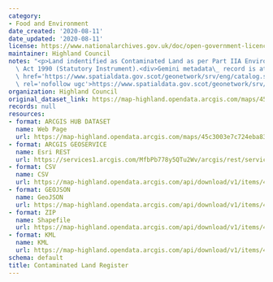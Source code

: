 ```yaml
---
category:
- Food and Environment
date_created: '2020-08-11'
date_updated: '2020-08-11'
license: https://www.nationalarchives.gov.uk/doc/open-government-licence/version/3/
maintainer: Highland Council
notes: "<p>Land indentified as Contaminated Land as per Part IIA Environmental Protection\
  \ Act 1990 (Statutory Instrument).<div>Gemini metadata\_ record is at :<br /></div><p><a\
  \ href='https://www.spatialdata.gov.scot/geonetwork/srv/eng/catalog.search#/metadata/e17f9012-fae9-402e-a127-48ffa2919901'\
  \ rel='nofollow ugc'>https://www.spatialdata.gov.scot/geonetwork/srv/eng/catalog.search#/metadata/e17f9012-fae9-402e-a127-48ffa2919901</a></p></p>"
organization: Highland Council
original_dataset_link: https://map-highland.opendata.arcgis.com/maps/45c3003e7c724eba833832197459e86c_0
records: null
resources:
- format: ARCGIS HUB DATASET
  name: Web Page
  url: https://map-highland.opendata.arcgis.com/maps/45c3003e7c724eba833832197459e86c_0
- format: ARCGIS GEOSERVICE
  name: Esri REST
  url: https://services1.arcgis.com/MfbPb778y5QTu2Wv/arcgis/rest/services/Contaminated_Land_Register/FeatureServer/0
- format: CSV
  name: CSV
  url: https://map-highland.opendata.arcgis.com/api/download/v1/items/45c3003e7c724eba833832197459e86c/csv?layers=0
- format: GEOJSON
  name: GeoJSON
  url: https://map-highland.opendata.arcgis.com/api/download/v1/items/45c3003e7c724eba833832197459e86c/geojson?layers=0
- format: ZIP
  name: Shapefile
  url: https://map-highland.opendata.arcgis.com/api/download/v1/items/45c3003e7c724eba833832197459e86c/shapefile?layers=0
- format: KML
  name: KML
  url: https://map-highland.opendata.arcgis.com/api/download/v1/items/45c3003e7c724eba833832197459e86c/kml?layers=0
schema: default
title: Contaminated Land Register
---
```

